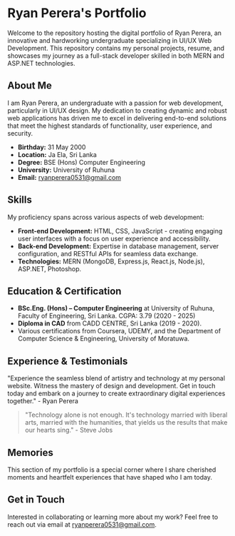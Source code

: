 # Ryan Perera's Portfolio

Welcome to the repository hosting the digital portfolio of Ryan Perera, an innovative and hardworking undergraduate specializing in UI/UX Web Development. This repository contains my personal projects, resume, and showcases my journey as a full-stack developer skilled in both MERN and ASP.NET technologies.

## About Me

I am Ryan Perera, an undergraduate with a passion for web development, particularly in UI/UX design. My dedication to creating dynamic and robust web applications has driven me to excel in delivering end-to-end solutions that meet the highest standards of functionality, user experience, and security.

- **Birthday:** 31 May 2000
- **Location:** Ja Ela, Sri Lanka
- **Degree:** BSE (Hons) Computer Engineering
- **University:** University of Ruhuna
- **Email:** [ryanperera0531@gmail.com](mailto:ryanperera0531@gmail.com)

## Skills

My proficiency spans across various aspects of web development:

- **Front-end Development:** HTML, CSS, JavaScript - creating engaging user interfaces with a focus on user experience and accessibility.
- **Back-end Development:** Expertise in database management, server configuration, and RESTful APIs for seamless data exchange.
- **Technologies:** MERN (MongoDB, Express.js, React.js, Node.js), ASP.NET, Photoshop.

## Education & Certification

- **BSc.Eng. (Hons) – Computer Engineering** at University of Ruhuna, Faculty of Engineering, Sri Lanka. CGPA: 3.79 (2020 - 2025)
- **Diploma in CAD** from CADD CENTRE, Sri Lanka (2019 - 2020).
- Various certifications from Coursera, UDEMY, and the Department of Computer Science & Engineering, University of Moratuwa.

## Experience & Testimonials

"Experience the seamless blend of artistry and technology at my personal website. Witness the mastery of design and development. Get in touch today and embark on a journey to create extraordinary digital experiences together." - Ryan Perera

> "Technology alone is not enough. It's technology married with liberal arts, married with the humanities, that yields us the results that make our hearts sing." - Steve Jobs

## Memories

This section of my portfolio is a special corner where I share cherished moments and heartfelt experiences that have shaped who I am today.

## Get in Touch

Interested in collaborating or learning more about my work? Feel free to reach out via email at [ryanperera0531@gmail.com](mailto:ryanperera0531@gmail.com).
